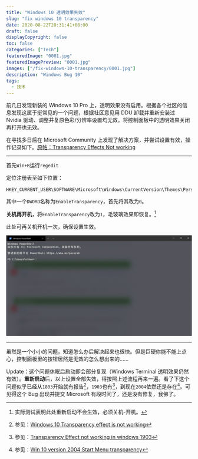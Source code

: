```yaml
---
title: "Windows 10 透明效果失效"
slug: "fix windows 10 transparency"
date: 2020-08-22T20:31:41+08:00
draft: false
displayCopyright: false
toc: false
categories: ["Tech"]
featuredImage: "0001.jpg"
featuredImagePreview: "0001.jpg"
images: ["/fix-windows-10-transparency/0001.jpg"]
description: "Windows Bug 10"
tags:
  - 技术
---
```


前几日发现新装的 Windows 10 Pro 上，透明效果没有启用。根据各个社区的信息发现这属于挺常见的一个问题，根据社区意见用 DDU 卸载并重新安装过 Nvidia 驱动、调整并复原色彩/分辨率设置均无效，将控制面板中的透明效果关闭再打开也无效。

在寻找多日后在 Microsoft Community 上发现了解决方案，并尝试设置有效，操作记录如下。[原帖：Transparency Effects Not working](https://answers.microsoft.com/en-us/windows/forum/all/transparency-effects-not-working/65321d3e-cb04-4e02-a010-1187d8a81e76)

---

首先`Win+R`运行`regedit`

定位注册表至如下位置：

```
HKEY_CURRENT_USER\SOFTWARE\Microsoft\Windows\CurrentVersion\Themes\Personalize
```

其中一个`DWORD`名称为`EnableTransparency`，首先将其改为`0`。

**关机再开机**，将`EnableTransparency`改为`1`，毛玻璃效果即恢复。[^1]

此处可再关机开机一次，确保设置生效。

![Windows Terminal](0001.jpg "配置了半天的Windows Terminal终于不是丑哭了的全实心界面了")

---

虽然是一个小小的问题，知道怎么办后解决起来也很快。但是巨硬你能不能上点心，控制面板里的按钮居然是无效的怎么想出来的……

Update：这个问题休眠后启动即会部分复现（Windows Terminal 透明效果仍然有效）。**重新启动**后，以上设置全部失效，得按照上述流程再来一遍。看了下这个问题似乎已经从`1803`开始就有报告[^2]，`1903`也有[^3]，到现在`2004`依然还是存在[^4]。可见得这个 Bug 出现并提交 Microsoft 有段时间了，还是没有修复，我佛了。

[^1]: 实际测试表明此处重新启动不会生效，必须关机-开机。
[^2]: 参见：[Windows 10 Transparency effect is not working](https://answers.microsoft.com/en-us/windows/forum/all/windows-10-transparency-effect-is-not-working/fc22721d-0dd3-4cbd-a0d2-d88479dfd70d)
[^3]: 参见：[Transparency Effect not working in windows 1903](https://answers.microsoft.com/en-us/windows/forum/all/transparency-effect-not-working-in-windows-1903/5d76ae02-7e7e-4093-b8ad-ca8e4084098a)
[^4]: 参见：[Win 10 version 2004 Start Menu transparency](https://answers.microsoft.com/en-us/windows/forum/all/win-10-version-2004-start-menu-transparency/1caec6b3-6026-4b45-a655-68b7173c41f4)
